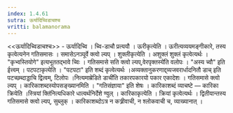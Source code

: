 ```yaml
---
index: 1.4.61
sutra: ऊर्यादिच्विडाचश्च
vritti: balamanorama
---
```


<<ऊर्यादिच्विडाचश्च>> - ऊर्यादिच्वि । च्वि-डाचौ प्रत्ययौ । ऊरीकृत्येति । ऊरीत्यव्ययमङ्गीकारे, तस्य कृत्वेत्यनेन गतिसमासः । समासेऽनञ्पूर्वे क्त्वो ल्यप् । शुक्लीकृत्येति । अशुक्लं शुक्लं कृत्वेत्यर्थः । "कृभ्वस्तियोगे" इत्यभूततद्भावे च्विः । गतिसमासे सति क्त्वो ल्यप्,वेरपृक्तस्ये॑ति वलोपः । "अस्य च्वौ" इति ईत्त्वम् । पटपटाकृत्येति । "पटपटा" इति शब्दं कृत्वेत्यर्थः ।अव्यक्तानुकरणाद्द्व्यजवरार्धादनितौ डाच् इति पटच्छब्दाड्डाचि द्वित्वम्, टिलोपः ।नित्यमाम्रेडिते डाची॑ति तकारपकारयो पकार एकादेशः । गतिसमासे क्त्वो ल्यप् । कारिकाशब्दस्योपसङ्ख्यानमिति । "गतिसंज्ञाया" इति शेषः । कारिकाशब्दं व्याचष्टे — कारिका क्रियेति ।स्त्रियां क्ति॑नित्यधिकारे धात्वर्थनिर्देशे ण्वुल् । कारिकाकृत्येति । क्रियां कृत्वेत्यर्थः । द्वितीयान्तस्य गतिसमासे क्त्वो ल्यप्, सुब्लुक् । कारिकाशब्दोऽत्र न कत्र्रीवाची, न श्लोकवाची च, व्याख्यानात् । 